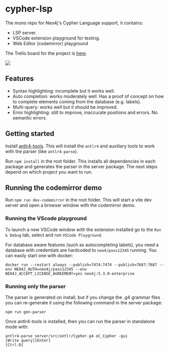 # cypher-lsp

The mono repo for Neo4j's Cypher Language support, it contains:

- LSP server.
- VSCode extension playground for testing.
- Web Editor (codemirror) playground

The Trello board for the project is [here](https://trello.com/b/0MAa3MMW/cypher-language-support).

![](./auto-completion.gif)

## Features

- Syntax highlighting: incomplete but it works well.
- Auto completion: works moderately well. Has a proof of concept on how to complete elements coming from the database (e.g. labels).
- Multi-query: works well but it should be improved.
- Error highlighting: still to improve, inaccurate positions and errors. No semantic errors.

## Getting started

Install [antlr4-tools](https://github.com/antlr/antlr4-tools). This will install the `antlr4` and auxiliary tools to work with the parser (like `antlr4-parse`).

Run `npm install` in the root folder. This installs all dependencies in each package and generates the parser in the server package. The next steps depend on which project you want to run.

## Running the codemirror demo

Run `npm run dev-codemirror` in the root folder. This will start a vite dev server and open a browser window with the codemirror demo.

### Running the VScode playground

To launch a new VSCode window with the extension installed go to the `Run & Debug` tab, select and run `VSCode Playground`.

For database aware features (such as autocompleting labels), you need a database with credentials are hardcoded to `neo4/pass12345` running. You can easily start one with docker:

```
docker run --restart always --publish=7474:7474 --publish=7687:7687 --env NEO4J_AUTH=neo4j/pass12345 --env NEO4J_ACCEPT_LICENSE_AGREEMENT=yes neo4j:5.3.0-enterprise
```

### Running only the parser

The parser is generated on install, but if you change the .g4 grammar files you can re-generate it using the following command in the server package:

```
npm run gen-parser
```

Once antlr4-tools is installed, then you can run the parser in standalone mode with:

```
antlr4-parse server/src/antlr/Cypher.g4 oC_Cypher -gui
[Write query][Enter]
[Ctrl-D]
```
